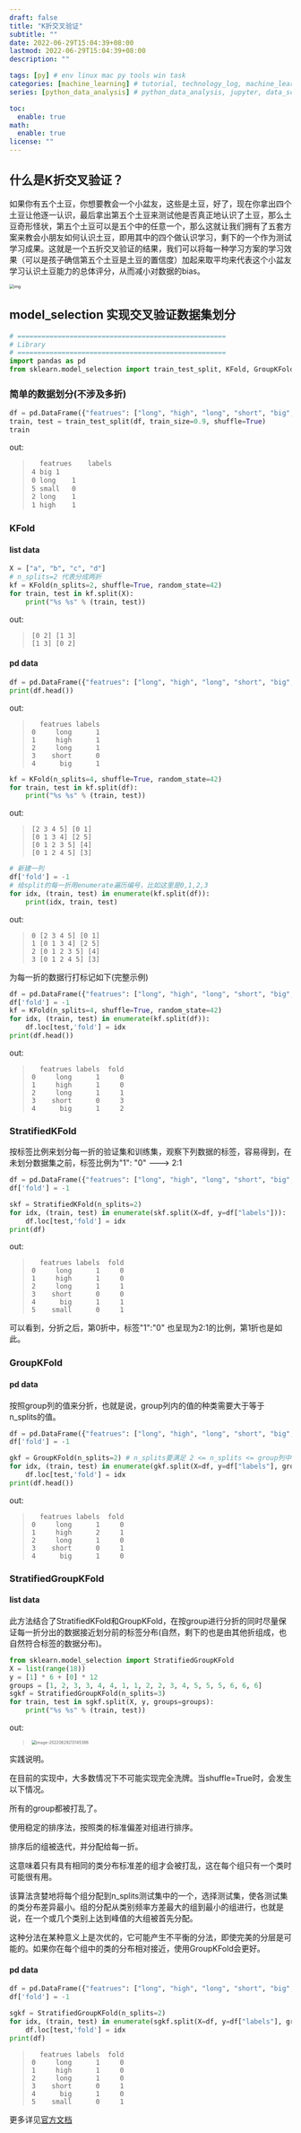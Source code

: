 ```yaml
---
draft: false
title: "K折交叉验证"
subtitle: ""
date: 2022-06-29T15:04:39+08:00
lastmod: 2022-06-29T15:04:39+08:00
description: ""

tags: [py] # env linux mac py tools win task
categories: [machine_learning] # tutorial, technology_log, machine_learning, nlp
series: [python_data_analysis] # python_data_analysis, jupyter, data_science_contest

toc:
  enable: true
math:
  enable: true
license: ""
---
```


## 什么是K折交叉验证？

如果你有五个土豆，你想要教会一个小盆友，这些是土豆，好了，现在你拿出四个土豆让他逐一认识，最后拿出第五个土豆来测试他是否真正地认识了土豆，那么土豆奇形怪状，第五个土豆可以是五个中的任意一个，那么这就让我们拥有了五套方案来教会小朋友如何认识土豆，即用其中的四个做认识学习，剩下的一个作为测试学习成果。这就是一个五折交叉验证的结果，我们可以将每一种学习方案的学习效果（可以是孩子确信第五个土豆是土豆的置信度）加起来取平均来代表这个小盆友学习认识土豆能力的总体评分，从而减小对数据的bias。

<img src="MD_img/grid_search_cross_validation.png" alt="img" style="zoom:50%;" />

## model_selection 实现交叉验证数据集划分

```python
# ====================================================
# Library
# ====================================================
import pandas as pd
from sklearn.model_selection import train_test_split, KFold, GroupKFold, 
```

### 简单的数据划分(不涉及多折)

```python
df = pd.DataFrame({"featrues": ["long", "high", "long", "short", "big", "small"], "labels": ["1", "1", "1", "0", "1", "0"]})
train, test = train_test_split(df, train_size=0.9, shuffle=True)
train
```

out:

> ```markdown
> 	featrues	labels
> 4	big	1
> 0	long	1
> 5	small	0
> 2	long	1
> 1	high	1
> ```



### KFold

#### list data

```python
X = ["a", "b", "c", "d"]
# n_splits=2 代表分成两折
kf = KFold(n_splits=2, shuffle=True, random_state=42)
for train, test in kf.split(X):
    print("%s %s" % (train, test))
```

out:

> ```
> [0 2] [1 3]
> [1 3] [0 2]
> ```

#### pd data

```python
df = pd.DataFrame({"featrues": ["long", "high", "long", "short", "big", "small"], "labels": ["1", "1", "1", "0", "1", "0"]})
print(df.head())
```

out:

> ```out
>   featrues labels
> 0     long      1
> 1     high      1
> 2     long      1
> 3    short      0
> 4      big      1
> ```

```python
kf = KFold(n_splits=4, shuffle=True, random_state=42)
for train, test in kf.split(df):
    print("%s %s" % (train, test))
```

out:

> ```out
> [2 3 4 5] [0 1]
> [0 1 3 4] [2 5]
> [0 1 2 3 5] [4]
> [0 1 2 4 5] [3]
> ```

```python
# 新建一列
df['fold'] = -1
# 给split的每一折用enumerate遍历编号，比如这里是0,1,2,3
for idx, (train, test) in enumerate(kf.split(df)):
    print(idx, train, test)
```

out:

> ```
> 0 [2 3 4 5] [0 1]
> 1 [0 1 3 4] [2 5]
> 2 [0 1 2 3 5] [4]
> 3 [0 1 2 4 5] [3]
> ```

为每一折的数据行打标记如下(完整示例)

```python
df = pd.DataFrame({"featrues": ["long", "high", "long", "short", "big", "small"], "labels": ["1", "1", "1", "0", "1", "0"]})
df['fold'] = -1
kf = KFold(n_splits=4, shuffle=True, random_state=42)
for idx, (train, test) in enumerate(kf.split(df)):
    df.loc[test,'fold'] = idx
print(df.head())
```

out:

> ```
>   featrues labels  fold
> 0     long      1     0
> 1     high      1     0
> 2     long      1     1
> 3    short      0     3
> 4      big      1     2
> ```

### StratifiedKFold

按标签比例来划分每一折的验证集和训练集，观察下列数据的标签，容易得到，在未划分数据集之前，标签比例为"1": "0" ---> 2:1

```python
df = pd.DataFrame({"featrues": ["long", "high", "long", "short", "big", "small"], "labels": ["1", "1", "1", "0", "1", "0"]}) 
df['fold'] = -1

skf = StratifiedKFold(n_splits=2)
for idx, (train, test) in enumerate(skf.split(X=df, y=df["labels"])):
    df.loc[test,'fold'] = idx
print(df)
```

out:

> ```
>   featrues labels  fold
> 0     long      1     0
> 1     high      1     0
> 2     long      1     1
> 3    short      0     0
> 4      big      1     1
> 5    small      0     1
> ```

可以看到，分折之后，第0折中，标签"1":"0" 也呈现为2:1的比例，第1折也是如此。



### GroupKFold

#### pd data

按照group列的值来分折，也就是说，group列内的值的种类需要大于等于n_splits的值。

```python
df = pd.DataFrame({"featrues": ["long", "high", "long", "short", "big", "small"], "labels": ["1", "2", "1", "0", "1", "0"]}) # label有三类值，可以用这个作为group列，也可以自己定义新建group列
df['fold'] = -1

gkf = GroupKFold(n_splits=2) # n_splits要满足 2 <= n_splits <= group列中的唯一值数量
for idx, (train, test) in enumerate(gkf.split(X=df, y=df["labels"], groups=df["labels"])):
    df.loc[test,'fold'] = idx
print(df.head())
```

out:

> ```
>   featrues labels  fold
> 0     long      1     0
> 1     high      2     1
> 2     long      1     0
> 3    short      0     1
> 4      big      1     0
> ```



### StratifiedGroupKFold

#### list data

此方法结合了StratifiedKFold和GroupKFold，在按group进行分折的同时尽量保证每一折分出的数据接近划分前的标签分布(自然，剩下的也是由其他折组成，也自然符合标签的数据分布)。

```python
from sklearn.model_selection import StratifiedGroupKFold
X = list(range(18))
y = [1] * 6 + [0] * 12
groups = [1, 2, 3, 3, 4, 4, 1, 1, 2, 2, 3, 4, 5, 5, 5, 6, 6, 6]
sgkf = StratifiedGroupKFold(n_splits=3)
for train, test in sgkf.split(X, y, groups=groups):
	print("%s %s" % (train, test))
```

out:

> <img src="MD_img/image-20220629213145386.png" alt="image-20220629213145386" style="zoom: 50%;" />

实践说明。

在目前的实现中，大多数情况下不可能实现完全洗牌。当shuffle=True时，会发生以下情况。

所有的group都被打乱了。

使用稳定的排序法，按照类的标准偏差对组进行排序。

排序后的组被迭代，并分配给每一折。

这意味着只有具有相同的类分布标准差的组才会被打乱，这在每个组只有一个类时可能很有用。

该算法贪婪地将每个组分配到n_splits测试集中的一个，选择测试集，使各测试集的类分布差异最小。组的分配从类别频率方差最大的组到最小的组进行，也就是说，在一个或几个类别上达到峰值的大组被首先分配。

这种分法在某种意义上是次优的，它可能产生不平衡的分法，即使完美的分层是可能的。如果你在每个组中的类的分布相对接近，使用GroupKFold会更好。

#### pd data

```python
df = pd.DataFrame({"featrues": ["long", "high", "long", "short", "big", "small"], "labels": ["1", "1", "1", "0", "1", "0"]}) 
df['fold'] = -1

sgkf = StratifiedGroupKFold(n_splits=2)
for idx, (train, test) in enumerate(sgkf.split(X=df, y=df["labels"], groups=df["labels"])):
    df.loc[test,'fold'] = idx
print(df)
```

> ```
>   featrues labels  fold
> 0     long      1     0
> 1     high      1     0
> 2     long      1     0
> 3    short      0     1
> 4      big      1     0
> 5    small      0     1
> ```



更多详见[官方文档](https://scikit-learn.org/stable/modules/cross_validation.html#k-fold)
